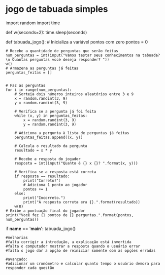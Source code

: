 # jogo de tabuada simples

import random
import time

def w(seconds=2):
    time.sleep(seconds)

    

def tabuada_jogo():
    # Inicializa a variável pontos com zero
    pontos = 0

    
    

    # Recebe a quantidade de perguntas que serão feitas
    num_perguntas = int(input("Vamos testar seus conhecimentos na tabuada? \n Quantas perguntas você deseja responder? "))
    w()
    # Armazena as perguntas já feitas
    perguntas_feitas = []
    
    
    # Faz as perguntas
    for i in range(num_perguntas):
        # Sorteia dois números inteiros aleatórios entre 3 e 9
        x = random.randint(3, 9)
        y = random.randint(3, 9)
        
        # Verifica se a pergunta já foi feita
        while (x, y) in perguntas_feitas:
            x = random.randint(3, 9)
            y = random.randint(3, 9)
        
        # Adiciona a pergunta à lista de perguntas já feitas
        perguntas_feitas.append((x, y))
        
        # Calcula o resultado da pergunta
        resultado = x * y
        
        # Recebe a resposta do jogador
        resposta = int(input("Quanto é {} x {}? ".format(x, y)))
        
        # Verifica se a resposta está correta
        if resposta == resultado:
            print("Correto!")
            # Adiciona 1 ponto ao jogador
            pontos += 1
        else:
            print("Incorreto.")
            print("A resposta correta era {}.".format(resultado))
        w(0)    
    # Exibe a pontuação final do jogador
    print("Você fez {} pontos de {} perguntas.".format(pontos, num_perguntas))

if __name__ == '__main__':
    tabuada_jogo()


    #melhorias
    #falta corrigir a introdução, a explicação está invertida
    #falta o computador mostrar a resposta quando o usuário errar
    #falta o jogo dar a opção de reiniciar somente com as opções erradas

    #avançado:
    #adicionar um cronômetro e calcular quanto tempo o usuário demora para responder cada questão
